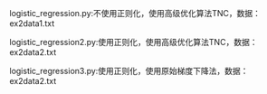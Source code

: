 logistic_regression.py:不使用正则化，使用高级优化算法TNC，数据：ex2data1.txt

logistic_regression2.py:使用正则化，使用高级优化算法TNC，数据：ex2data2.txt

logistic_regression3.py:使用正则化，使用原始梯度下降法，数据：ex2data2.txt
